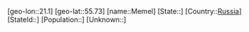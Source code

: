 ﻿---
location: [55.73,21.1]
type: City
tags:
- geo/City


SpocWebEntityId: 32402
isDeleted: false
confidential: public

---
[geo-lon::21.1]
[geo-lat::55.73]
[name::Memel]
[State::]
[Country::[Russia](geo/Continent/Europe/Russia.md)]
[StateId::]
[Population::]
[Unknown::]

